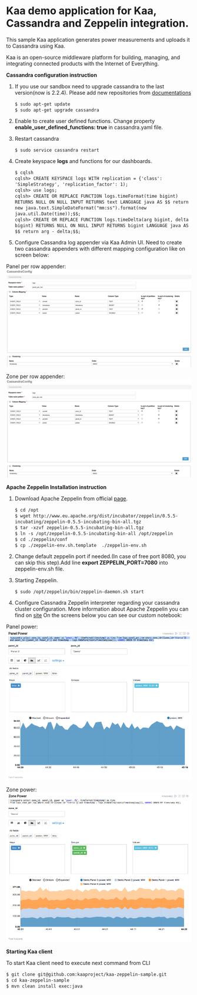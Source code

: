 Kaa demo application for Kaa, Cassandra and Zeppelin integration.
============================
This sample Kaa application generates power measurements and uploads it to Cassandra using Kaa.

Kaa is an open-source middleware platform for building, managing, and integrating connected products with the Internet of Everything.

**Cassandra configuration instruction**

1. If you use our sandbox need to upgrade cassandra to the last version(now is 2.2.4). Please add new repositories from [documentations](http://wiki.apache.org/cassandra/DebianPackaging)

   ```
   $ sudo apt-get update
   $ sudo apt-get upgrade cassandra
   ```

2. Enable to create user defined functions. Change property **enable_user_defined_functions: true** in cassandra.yaml file.

3. Restart cassandra

   ```
   $ sudo service cassandra restart
   ```

4. Create keyspace **logs** and functions for our dashboards.

   ```
   $ cqlsh
   cqlsh> CREATE KEYSPACE logs WITH replication = {'class': 'SimpleStrategy', 'replication_factor': 1);
   cqlsh> use logs;
   cqlsh> CREATE OR REPLACE FUNCTION logs.timeFormat(time bigint) RETURNS NULL ON NULL INPUT RETURNS text LANGUAGE java AS $$ return new java.text.SimpleDateFormat("mm:ss").format(new java.util.Date(time));$$;
   cqlsh> CREATE OR REPLACE FUNCTION logs.timeDelta(arg bigint, delta bigint) RETURNS NULL ON NULL INPUT RETURNS bigint LANGUAGE java AS $$ return arg - delta;$$;
   ```

5. Configure Cassandra log appender via Kaa Admin UI. Need  to create two cassandra appenders with different mapping configuration like on screen below:
  
Panel per row appender:
  ![this](images/cassandra_appender_panel.png "Panel per row appender")

Zone per row appender:
  ![this](images/cassandra_appender_zone.png "Zone per row appender")

**Apache Zeppelin Installation instruction**

1. Download Apache Zeppelin from official [page]( http://zeppelin.incubator.apache.org/download.html).

   ```
   $ cd /opt
   $ wget http://www.eu.apache.org/dist/incubator/zeppelin/0.5.5-incubating/zeppelin-0.5.5-incubating-bin-all.tgz
   $ tar -xzvf zeppelin-0.5.5-incubating-bin-all.tgz
   $ ln -s /opt/zeppelin-0.5.5-incubating-bin-all /opt/zeppelin
   $ cd ./zeppelin/conf
   $ cp ./zeppelin-env.sh.template  ./zeppelin-env.sh
   ```
2. Change default zeppelin port if needed.(In case of free port 8080, you can skip this step).Add line **export ZEPPELIN_PORT=7080** into zeppelin-env.sh file.

3. Starting Zeppelin.

   ```
   $ sudo /opt/zeppelin/bin/zeppelin-daemon.sh start
   ```

4. Configure Cassnadra Zeppelin interpreter regarding your cassandra cluster configuration.
    More information about Apache Zeppelin you can find on [site](http://zeppelin.incubator.apache.org/)
    On the screens below you can see our custom notebook:

Panel power:
  ![this](images/zeppelin_notebook_panel.png "Panel power")

Zone power:
  ![this](images/zeppelin_notebook_zone.png "Zone power")


**Starting Kaa client**
 
To start Kaa client need to execute next command from CLI

  ```
  $ git clone git@github.com:kaaproject/kaa-zeppelin-sample.git
  $ cd kaa-zeppelin-sample
  $ mvn clean install exec:java
  ```
